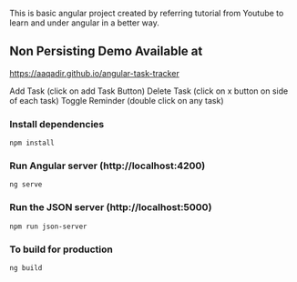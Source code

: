 This is basic angular project created by referring tutorial from Youtube to learn and under angular in a better way.

## Non Persisting Demo Available at

https://aaqadir.github.io/angular-task-tracker

Add Task (click on add Task Button)
Delete Task (click on x button on side of each task)
Toggle Reminder (double click on any task)

### Install dependencies

```
npm install
```

### Run Angular server (http://localhost:4200)

```
ng serve
```

### Run the JSON server (http://localhost:5000)

```
npm run json-server
```

### To build for production

```
ng build
```
